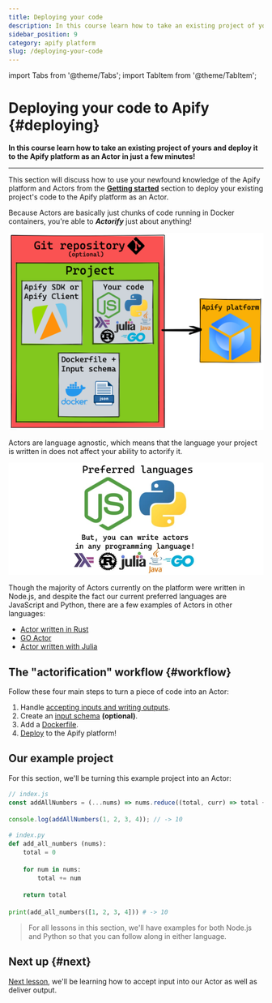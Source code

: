 ```yaml
---
title: Deploying your code
description: In this course learn how to take an existing project of yours and deploy it to the Apify platform as an Actor in just a few minutes!
sidebar_position: 9
category: apify platform
slug: /deploying-your-code
---
```


import Tabs from '@theme/Tabs';
import TabItem from '@theme/TabItem';

# Deploying your code to Apify {#deploying}

**In this course learn how to take an existing project of yours and deploy it to the Apify platform as an Actor in just a few minutes!**

---

This section will discuss how to use your newfound knowledge of the Apify platform and Actors from the [**Getting started**](../getting_started/index.md) section to deploy your existing project's code to the Apify platform as an Actor.

Because Actors are basically just chunks of code running in Docker containers, you're able to **_Actorify_** just about anything!

![The deployment workflow](../../images/deployment-workflow.png)

Actors are language agnostic, which means that the language your project is written in does not affect your ability to actorify it.

![Supported languages](../../images/supported-languages.jpg)

Though the majority of Actors currently on the platform were written in Node.js, and despite the fact our current preferred languages are JavaScript and Python, there are a few examples of Actors in other languages:

- [Actor written in Rust](https://apify.com/lukaskrivka/rust-actor-example)
- [GO Actor](https://apify.com/jirimoravcik/go-actor-example)
- [Actor written with Julia](https://apify.com/jirimoravcik/julia-actor-example)

## The "actorification" workflow {#workflow}

Follow these four main steps to turn a piece of code into an Actor:

1. Handle [accepting inputs and writing outputs](./inputs_outputs.md).
2. Create an [input schema](./input_schema.md) **(optional)**.
3. Add a [Dockerfile](./docker_file.md).
4. [Deploy](./deploying.md) to the Apify platform!

## Our example project

For this section, we'll be turning this example project into an Actor:

<Tabs groupId="main">
<TabItem value="JavaScript" label="JavaScript">

```javascript
// index.js
const addAllNumbers = (...nums) => nums.reduce((total, curr) => total + curr, 0);

console.log(addAllNumbers(1, 2, 3, 4)); // -> 10
```

</TabItem>
<TabItem value="Python" label="Python">

```python
# index.py
def add_all_numbers (nums):
    total = 0

    for num in nums:
        total += num

    return total

print(add_all_numbers([1, 2, 3, 4])) # -> 10

```

</TabItem>
</Tabs>

> For all lessons in this section, we'll have examples for both Node.js and Python so that you can follow along in either language.

<!-- We've pushed this code to GitHub and are ready to turn it into an Actor that takes any number of integers as input, adds them all up, then stores the solution as its output. -->

## Next up {#next}

[Next lesson](./inputs_outputs.md), we'll be learning how to accept input into our Actor as well as deliver output.
